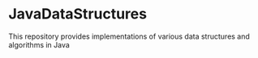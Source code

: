 # JavaDataStructures
This repository provides implementations of various data structures and algorithms in Java
